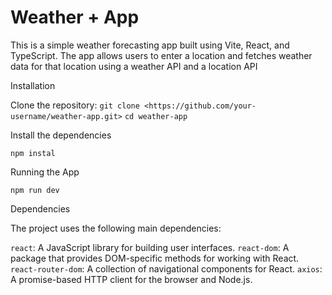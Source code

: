 # Weather + App

This is a simple weather forecasting app built using Vite, React, and TypeScript. The app allows users to enter a location and fetches weather data for that location using a weather API and a location API

Installation

Clone the repository:
`git clone <https://github.com/your-username/weather-app.git>`
`cd weather-app`

Install the dependencies

`npm instal`

Running the App

`npm run dev`

Dependencies

The project uses the following main dependencies:

`react`: A JavaScript library for building user interfaces.
`react-dom`: A package that provides DOM-specific methods for working with React.
`react-router-dom`: A collection of navigational components for React.
`axios`: A promise-based HTTP client for the browser and Node.js.
